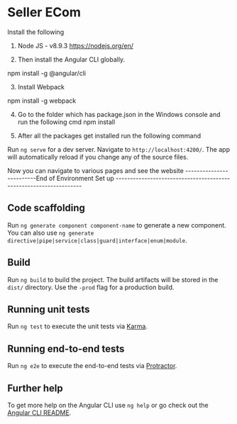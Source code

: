 # Seller ECom
Install the following

1. Node JS  - v8.9.3
  https://nodejs.org/en/

2. Then install the Angular CLI globally.

  npm install -g @angular/cli

3. Install Webpack

  npm install -g webpack
  
4. Go to the folder which has package.json in the Windows console and run the following cmd
  npm install
  
5. After all the packages get installed run the following command

Run `ng serve` for a dev server. Navigate to `http://localhost:4200/`. The app will automatically reload if you change any of the source files.

Now you can navigate to various pages and see the website
-------------------------End of Environment Set up ------------------------------------------------------------------


## Code scaffolding

Run `ng generate component component-name` to generate a new component. You can also use `ng generate directive|pipe|service|class|guard|interface|enum|module`.

## Build

Run `ng build` to build the project. The build artifacts will be stored in the `dist/` directory. Use the `-prod` flag for a production build.

## Running unit tests

Run `ng test` to execute the unit tests via [Karma](https://karma-runner.github.io).

## Running end-to-end tests

Run `ng e2e` to execute the end-to-end tests via [Protractor](http://www.protractortest.org/).

## Further help

To get more help on the Angular CLI use `ng help` or go check out the [Angular CLI README](https://github.com/angular/angular-cli/blob/master/README.md).

